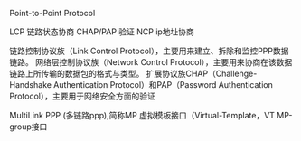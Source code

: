 Point-to-Point Protocol

LCP 链路状态协商
CHAP/PAP 验证
NCP ip地址协商

链路控制协议族（Link Control Protocol），主要用来建立、拆除和监控PPP数据链路。
网络层控制协议族（Network Control Protocol），主要用来协商在该数据链路上所传输的数据包的格式与类型。
扩展协议族CHAP（Challenge-Handshake Authentication Protocol）和PAP（Password Authentication Protocol），主要用于网络安全方面的验证

MultiLink PPP (多链路ppp),简称MP
    虚拟模板接口（Virtual-Template，VT
    MP-group接口

    